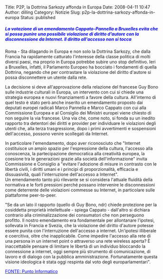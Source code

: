 Title: P2P, la Dottrina Sarkozy affonda in Europa
Date: 2008-04-11 10:47
Author: dilling
Category: Notizie
Slug: p2p-la-dottrina-sarkozy-affonda-in-europa
Status: published

  

##### *<span style="color: #0000ff;">La votazione di un emendamento Cappato-Pannella a Bruxelles evita che si possa punire una possibile violazione di diritto d'autore con la disconnessione da Internet. Il diritto all'accesso non si tocca</span>*

Roma - Sta dilagando in Europa e non solo la Dottrina Sarkozy, che dalla Francia ha rapidamente catturato l'interesse della classe politica di molti diversi paesi, ma proprio in Europa potrebbe subire uno stop definitivo. Ieri a Bruxelles, infatti, il Parlamento Europeo ha bocciato i fondamenti di quella Dottrina, negando che per contrastare la violazione del diritto d'autore si possa disconnettere un utente dalla rete.

<!--more-->

La decisione si deve all'approvazione della relazione del francese Guy Bono sulle industrie culturali in Europa, un intervento con cui si chiede una strategia europea e nuovi finanziamenti a favore della cultura. All'interno di quel testo è stato però anche inserito un emendamento proposto dai deputati europei radicali Marco Pannella e Marco Cappato con cui alla Commissione Europea e al Consiglio dei Ministri europei viene chiesto di non seguire la via francese. Una via che, come noto, si fonda su un inedito rapporto tra detentori dei diritti e provider per individuare le violazioni degli utenti che, alla terza trasgressione, dopo i primi avvertimenti e sospensioni dell'accesso, possono venire scollegati da Internet.

In particolare l'emendamento, dopo aver riconosciuto che "Internet costituisce un ampio spazio per l'espressione della cultura, l'accesso alla conoscenza, la partecipazione democratica alla creatività europea, la coesione tra le generazioni grazie alla società dell'informazione" invita Commissione e Consiglio a "evitare l'adozione di misure in contrasto con le libertà civili, i diritti umani e i principi di proporzionalità, efficacia e dissuasività, quali l'interruzione dell'accesso a Internet".  
Un emendamento tanto più rilevante se si considera l'attuale fluidità della normativa e le forti pressioni perché possano intervenire le disconnessioni come deterrente delle violazioni commesse su Internet, in particolare sulle piattaforme peer-to-peer.

"Se da un lato il rapporto (quello di Guy Bono, ndr) chiede protezione per la cosiddetta proprietà intellettuale - spiega Cappato - dall'altro si dichiara contrario alla criminalizzazione dei consumatori che non perseguono profitto. Il nostro emendamento era fondamentale per allontanare l'ipotesi, sollevata in Francia e Svezia, che la violazione del diritto d'autore potesse essere punita con l'interruzione dell'accesso a internet. Un'ipotesi illiberale e coercitiva, oltre che inapplicabile. Come impedire l'accesso alla rete di una persona in un internet point o attraverso una rete wireless aperta? È inaccettabile pensare di limitare le libertà di un individuo bloccando la connessione a internet, oggi sempre più strumento di comunicazione, di lavoro e di dialogo con la pubblica amministrazione. Fortunatamente questa visione ideologica è stata oggi respinta dal voto degli europarlamentari".

[<span style="color: #0000ff;">FONTE: Punto Informatico</span>](http://punto-informatico.it/p.aspx?id=2253284)
